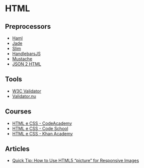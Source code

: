 HTML
==============================



Preprocessors
------------------------------

* [Haml](http://haml.info/)
* [Jade](http://jade-lang.com/)
* [Slim](http://slim-lang.com/)
* [HandlebarsJS](http://handlebarsjs.com/)
* [Mustache](http://mustache.github.io/)
* [JSON 2 HTML](http://json2html.com/)



Tools
------------------------------

* [W3C Validator](http://validator.w3.org/)
* [Validator.nu](http://html5.validator.nu/)



Courses
------------------------------

* [HTML e CSS - CodeAcademy](http://www.codecademy.com/tracks/web)
* [HTML e CSS - Code School](https://www.codeschool.com/paths/html-css)
* [HTML e CSS - Khan Academy](https://www.khanacademy.org/computing/computer-programming/html-css)



Articles
------------------------------

* [Quick Tip: How to Use HTML5 “picture” for Responsive Images](http://webdesign.tutsplus.com/tutorials/quick-tip-how-to-use-html5-picture-for-responsive-images--cms-21015)
